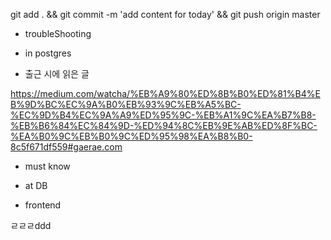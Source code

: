 
git add . && git commit -m 'add content for today' && git push origin master

- troubleShooting


- in postgres


- 출근 시에 읽은 글 

https://medium.com/watcha/%EB%A9%80%ED%8B%B0%ED%81%B4%EB%9D%BC%EC%9A%B0%EB%93%9C%EB%A5%BC-%EC%9D%B4%EC%9A%A9%ED%95%9C-%EB%A1%9C%EA%B7%B8-%EB%B6%84%EC%84%9D-%ED%94%8C%EB%9E%AB%ED%8F%BC-%EA%B0%9C%EB%B0%9C%ED%95%98%EA%B8%B0-8c5f671df559#gaerae.com
- must know 




- at DB 


- frontend


ㄹㄹㄹddd